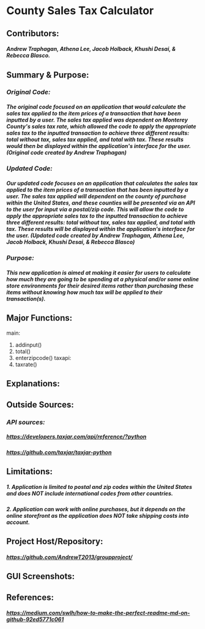 # **County Sales Tax Calculator**

## **Contributors:**
  ##### Andrew Traphagan, Athena Lee, Jacob Holback, Khushi Desai, & Rebecca Blasco.

## **Summary & Purpose:**
  ### _Original Code:_
  ##### The original code focused on an application that would calculate the sales tax applied to the item prices of a transaction that have been inputted by a user. The sales tax applied was dependent on Monterey County's sales tax rate, which allowed the code to apply the appropriate sales tax to the inputted transaction to    achieve three different results: total without tax, sales tax applied, and total with tax. These results would then be displayed within the application's interface       for the user. (Original code created by Andrew Traphagan)
  ### _Updated Code:_
  ##### Our updated code focuses on an application that calculates the sales tax applied to the item prices of a transaction that has been inputted by a user. The      sales tax applied will dependent on the county of purchase within the United States, and these counties will be presented via an API to the user for input via a postal/zip code. This will allow the code to apply the appropriate sales tax to the inputted transaction to achieve three different results: total without tax, sales tax applied, and total with tax. These results will be displayed within the application's interface for the user. (Updated code created by Andrew Traphagan, Athena Lee, Jacob Holback, Khushi Desai, & Rebecca Blasco)
  ### _Purpose:_
  ##### This new application is aimed at making it easier for users to calculate how much they are going to be spending at a physical and/or some online store          environments for their desired items rather than purchasing these items without knowing how much tax will be applied to their transaction(s).

## **Major Functions:**
main: 
1. addinput()
2. total()
3. enterzipcode()
taxapi:
1. taxrate()

## **Explanations:**

## **Outside Sources:**
  ### _API sources:_
  ##### https://developers.taxjar.com/api/reference/?python
  ##### https://github.com/taxjar/taxjar-python

## **Limitations:**

  ##### 1. Application is limited to postal and zip codes within the United States and does **NOT** include international codes from other countries.
  ##### 2. Application can work with online purchases, but it depends on the online storefront as the application does **NOT** take shipping costs into account.

## **Project Host/Repository:**

  ##### https://github.com/AndrewT2013/groupproject/

## **GUI Screenshots:**

## **References:**
  ##### https://medium.com/swlh/how-to-make-the-perfect-readme-md-on-github-92ed5771c061
